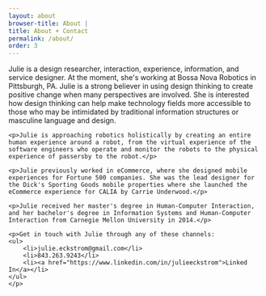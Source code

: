 ```yaml
---
layout: about
browser-title: About | 
title: About + Contact
permalink: /about/
order: 3
---
```


<section class="about">

<div id="bio">
	<p>Julie is a design researcher, interaction, experience, information, and service designer. At the moment, she's working at Bossa Nova Robotics in Pittsburgh, PA. Julie is a strong believer in using design thinking to create positive change when many perspectives are involved. She is interested how design thinking can help make technology fields more accessible to those who may be intimidated by traditional information structures or masculine language and design.</p>

	<p>Julie is approaching robotics holistically by creating an entire human experience around a robot, from the virtual experience of the software engineers who operate and monitor the robots to the physical experience of passersby to the robot.</p>

	<p>Julie previously worked in eCommerce, where she designed mobile experiences for Fortune 500 companies. She was the lead designer for the Dick's Sporting Goods mobile properties where she launched the eCommerce experience for CALIA by Carrie Underwood.</p>

	<p>Julie received her master's degree in Human-Computer Interaction, and her bachelor's degree in Information Systems and Human-Computer Interaction from Carnegie Mellon University in 2014.</p>

	<p>Get in touch with Julie through any of these channels:
	<ul>
		<li>julie.eckstrom@gmail.com</li>
		<li>843.263.9243</li>
		<li><a href="https://www.linkedin.com/in/julieeckstrom">Linked In</a></li>
	</ul>
	</p>
</div>

</section>